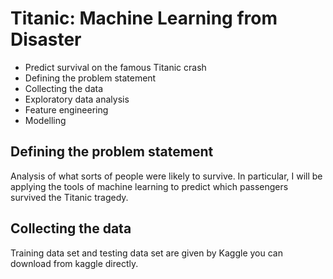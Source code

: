 Titanic: Machine Learning from Disaster
===========
- Predict survival on the famous Titanic crash
- Defining the problem statement
- Collecting the data
- Exploratory data analysis
- Feature engineering
- Modelling

## Defining the problem statement

Analysis of what sorts of people were likely to survive.
In particular, I will be applying the tools of machine learning to predict which passengers survived the Titanic tragedy.

## Collecting the data

Training data set and testing data set are given by Kaggle you can download from
kaggle directly.

